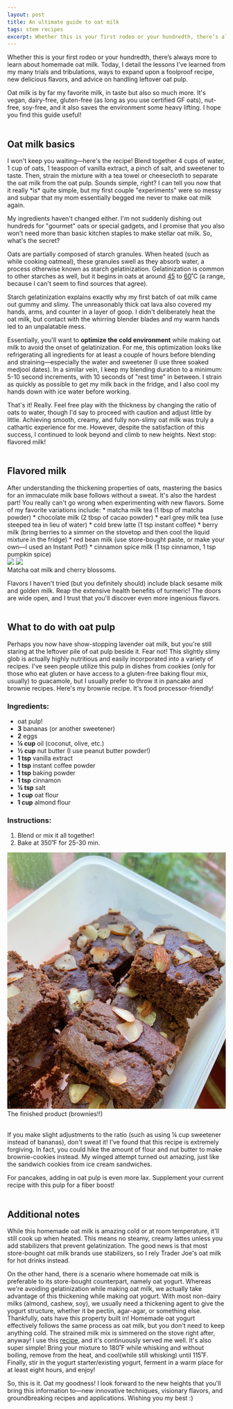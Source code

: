 ```yaml
---
layout: post
title: An ultimate guide to oat milk
tags: stem recipes
excerpt: Whether this is your first rodeo or your hundredth, there’s always more to learn about homemade oat milk. Today, I detail the lessons I’ve learned from my many trials and tribulations, ways to expand upon a foolproof recipe, new delicious flavors, and advice on handling leftover oat pulp.
---
```


Whether this is your first rodeo or your hundredth, there’s always more to learn about homemade oat milk. Today, I detail the lessons I’ve learned from my many trials and tribulations, ways to expand upon a foolproof recipe, new delicious flavors, and advice on handling leftover oat pulp.

Oat milk is by far my favorite milk, in taste but also so much more. It's vegan, dairy-free, gluten-free (as long as you use certified GF oats), nut-free, soy-free, and it also saves the environment some heavy lifting. I hope you find this guide useful!
<br>
<br>
<h2 class="subtitle">Oat milk basics</h2>
I won't keep you waiting—here's the recipe! Blend together 4 cups of water, 1 cup of oats, 1 teaspoon of vanilla extract, a pinch of salt, and sweetener to taste. Then, strain the mixture with a tea towel or cheesecloth to separate the oat milk from the oat pulp. Sounds simple, right? I can tell you now that it really *is* quite simple, but my first couple "experiments" were so messy and subpar that my mom essentially begged me never to make oat milk again.
 
My ingredients haven't changed either. I'm not suddenly dishing out hundreds for "gourmet" oats or special gadgets, and I promise that you also won't need more than basic kitchen staples to make stellar oat milk. So, what's the secret?
 
Oats are partially composed of starch granules. When heated (such as while cooking oatmeal), these granules swell as they absorb water, a process otherwise known as starch gelatinization. Gelatinization is common to other starches as well, but it begins in oats at around <a class="bloglink" href="http://www.cerealsgrains.org/publications/cc/backissues/1996/Documents/73_271.pdf">45</a> to <a class="bloglink" href="https://www.agriculturejournals.cz/publicFiles/297_2010-CJFS.pdf">60</a>˚C (a range, because I can't seem to find sources that agree).
 
Starch gelatinization explains exactly why my first batch of oat milk came out gummy and slimy. The unreasonably thick oat lava also covered my hands, arms, and counter in a layer of goop. I didn't deliberately heat the oat milk, but contact with the whirring blender blades and my warm hands led to an unpalatable mess. 
 
Essentially, you'll want to **optimize the cold environment** while making oat milk to avoid the onset of gelatinization. For me, this optimization looks like refrigerating all ingredients for at least a couple of hours before blending and straining—especially the water and sweetener (I use three soaked medjool dates). In a similar vein, I keep my blending duration to a minimum: 5-10 second increments, with 10 seconds of "rest time" in between. I strain as quickly as possible to get my milk back in the fridge, and I also cool my hands down with ice water before working.
 
That's it! Really. Feel free play with the thickness by changing the ratio of oats to water, though I'd say to proceed with caution and adjust little by little. Achieving smooth, creamy, and fully non-slimy oat milk was truly a cathartic experience for me. However, despite the satisfaction of this success, I continued to look beyond and climb to new heights. Next stop: flavored milk!
<br>
<br>
<h2 class="subtitle">Flavored milk</h2>
After understanding the thickening properties of oats, mastering the basics for an immaculate milk base follows without a sweat. It's also the hardest part! You really can't go wrong when experimenting with new flavors. Some of my favorite variations include:
* matcha milk tea (1 tbsp of matcha powder)
* chocolate milk (2 tbsp of cacao powder)
* earl grey milk tea (use steeped tea in lieu of water)
* cold brew latte (1 tsp instant coffee)
* berry milk (bring berries to a simmer on the stovetop and then cool the liquid mixture in the fridge)
* red bean milk (use store-bought paste, or make your own—I used an Instant Pot!)
* cinnamon spice milk (1 tsp cinnamon, 1 tsp pumpkin spice)

<br>
<div class="blogimages">
    <div>
        <img src="/assets/milk1.jpg">
        <img src="/assets/milk2.jpg">
    </div>
</div>

<div class="caption">Matcha oat milk and cherry blossoms.</div>

Flavors I haven't tried (but you definitely should) include black sesame milk and golden milk. Reap the extensive health benefits of turmeric! The doors are wide open, and I trust that you'll discover even more ingenious flavors.
<br>
<br>
<h2 class="subtitle">What to do with oat pulp</h2>
Perhaps you now have show-stopping lavender oat milk, but you're still staring at the leftover pile of oat pulp beside it. Fear not! This slightly slimy glob is actually highly nutritious and easily incorporated into a variety of recipes. I've seen people utilize this pulp in dishes from cookies (only for those who eat gluten or have access to a gluten-free baking flour mix, usually) to guacamole, but I usually prefer to throw it in pancake and brownie recipes.
Here's my brownie recipe. It's food processor-friendly!

<div class="recipe">
<div class="texty">

<h3>Ingredients:</h3>
<ul>
    <li>oat pulp!</li>
    <li><b>3</b> bananas (or another sweetener)</li>
    <li><b>2</b> eggs</li>
    <li><b>¼ cup</b> oil (coconut, olive, etc.)</li>
    <li><b>½ cup</b> nut butter (I use peanut butter powder!)</li>
    <li><b>1 tsp</b> vanilla extract</li>
    <li><b>1 tsp</b> instant coffee powder</li>
    <li><b>1 tsp</b> baking powder</li>
    <li><b>1 tsp</b> cinnamon</li>
    <li><b>¼ tsp</b> salt</li>
    <li><b>1 cup</b> oat flour</li>
    <li><b>1 cup</b> almond flour</li>
</ul>

<h3>Instructions:</h3>
<ol>
    <li>Blend or mix it all together!</li>
    <li>Bake at 350˚F for 25-30 min.</li>
</ol>
</div>

<div class="image">
<img class="blogimage20" src="/assets/brownies.jpg">
<div class="caption">The finished product (brownies!!)</div>
<br>
</div>
</div>


If you make slight adjustments to the ratio (such as using ¼ cup sweetener instead of bananas), don't sweat it! I've found that this recipe is extremely forgiving. In fact, you could hike the amount of flour and nut butter to make brownie-cookies instead. My winged attempt turned out amazing, just like the sandwich cookies from ice cream sandwiches.
 
For pancakes, adding in oat pulp is even more lax. Supplement your current recipe with this pulp for a fiber boost!
<br>
<br> 
<h2 class="subtitle">Additional notes</h2>
While this homemade oat milk is amazing cold or at room temperature, it'll still cook up when heated. This means no steamy, creamy lattes unless you add stabilizers that prevent gelatinization. The good news is that most store-bought oat milk brands use stabilizers, so I rely Trader Joe's oat milk for hot drinks instead.
 
On the other hand, there *is* a scenario where homemade oat milk is preferable to its store-bought counterpart, namely oat yogurt. Whereas we're avoiding gelatinization while making oat milk, we actually take advantage of this thickening while making oat yogurt. With most non-dairy milks (almond, cashew, soy), we usually need a thickening agent to give the yogurt structure, whether it be pectin, agar-agar, or something else. Thankfully, oats have this property built in! Homemade oat yogurt effectively follows the same process as oat milk, but you don't need to keep anything cold. The strained milk mix is simmered on the stove right after, anyway! I use this <a class="bloglink" href="https://myfermentedfoods.com/how-make-vegan-yogurt/">recipe</a>, and it's continuously served me well. It's also super simple! Bring your mixture to 180˚F while whisking and without boiling, remove from the heat, and cool(while still whisking) until 115˚F. Finally, stir in the yogurt starter/existing yogurt, ferment in a warm place for at least eight hours, and enjoy!
 
So, this is it. Oat my goodness! I look forward to the new heights that you'll bring this information to—new innovative techniques, visionary flavors, and groundbreaking recipes and applications. Wishing you my best :)